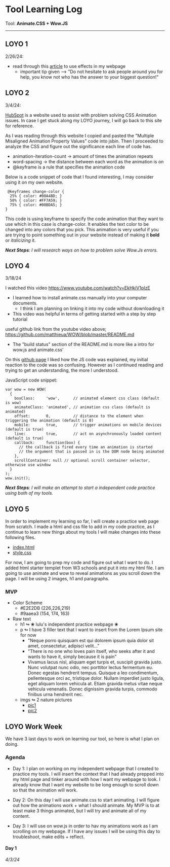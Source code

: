 # Tool Learning Log


Tool: **Animate.CSS + Wow.JS**

---
## LOYO 1

2/26/24:

* read through this [article](https://medium.com/codebagng/making-awesome-animations-using-animate-css-and-wow-js-2e9ac4faad75) to use effects in my webpage
    * important tip given --> "Do not hesitate to ask people around you for help, you know not who has the answer to your biggest question!"



## LOYO 2

3/4/24:

[HubSpot](https://blog.hubspot.com/website/css-animation-not-working) is a website used to assist with problem solving CSS Animation issues. In case I get stuck along my LOYO journey, I will go back to this site for reference.

As I was reading through this website I copied and pasted the "Multiple Misaligned Animation Property Values" code into jsbin. Then I proceeded to analyze the CSS and figure out the significance each line of code has.

*  animation-iteration-count → amount of times the animation repeats
*  word-spacing → the distance between each word as the animation is on
*  @keyframe is a rule that specifies the animation code

Below is a code snippet of code that I found interesting, I may consider using it on my own website.

```
 @keyframes change-color {
  25% { color: #00A4BD; }
  50% { color: #FF7A59; }
  75% { color: #00BDA5; }
}
```
This code is using keyframe to specify the code animation that they want to use which in this case is change-color. It enables the text color to be changed into any colors that you pick. This animation is very useful if you are trying to point something out in your website instead of making it **bold** or _italicizing_ it.

_**Next Steps**: I will research ways on how to problem solve Wow.Js errors._




## LOYO 4

3/18/24

I watched this video https://www.youtube.com/watch?v=EkHkiV1pIzE
* I learned how to install animate.css manually into your computer documents.
     * I think I am planning on linking it into my code without downloading it
 * This video was helpful in terms of getting started with a step by step tutorial

useful github link from the youtube video above; https://github.com/matthieua/WOW/blob/master/README.md
* The "build status" section of the README.md is more like a intro for wow.js and animate.css'

On this [github page](https://github.com/matthieua/WOW/tree/master) I liked how the JS code was explained, my initial reaction to the code was so confusing. However as I continued reading and trying to get an understanding, the more I understood.

JavaScript code snippet:

```
var wow = new WOW(
  {
    boxClass:     'wow',      // animated element css class (default is wow)
    animateClass: 'animated', // animation css class (default is animated)
    offset:       0,          // distance to the element when triggering the animation (default is 0)
    mobile:       true,       // trigger animations on mobile devices (default is true)
    live:         true,       // act on asynchronously loaded content (default is true)
    callback:     function(box) {
      // the callback is fired every time an animation is started
      // the argument that is passed in is the DOM node being animated
    },
    scrollContainer: null // optional scroll container selector, otherwise use window
  }
);
wow.init();
```

_**Next Steps**: I will make an attempt to start a independent code practice using both of my tools._


## LOYO 5

In order to implement my learning so far, I will create a practice web page from scratch. I made a html and css file to add in my code practice, as I continue to learn new things about my tools I will make changes into these following files.

*  <a href=index.html> index.html </a>
*  <a href=style.css> style.css </a>

For now, I am going to prep my code and figure out what I want to do. I added html starter templet from W3 schools and put it into my html file. I am going to use animate and wow to reveal animations as you scroll down the page. I will be using 2 images, h1 and paragraphs.

### MVP

* Color Scheme
  * #E2E2DB (226,226,219)
  * #9aaea3 (154, 174, 163)
* Raw text
  * h1 ↬ ❀ lulu's independent practice webpage ❀
  * p ↬ I have 3 filler text that I want to insert from the Lorem Ipsum site for now
    * "Neque porro quisquam est qui dolorem ipsum quia dolor sit amet, consectetur, adipisci velit..."
    * "There is no one who loves pain itself, who seeks after it and wants to have it, simply because it is pain"
    * Vivamus lacus nisl, aliquam eget turpis et, suscipit gravida justo. Nunc volutpat nunc odio, nec porttitor lectus fermentum eu. Donec egestas hendrerit tempus. Quisque a leo condimentum, pellentesque orci ac, tristique dolor. Nullam imperdiet justo ligula, eget aliquam lorem vehicula at. Etiam gravida metus vitae neque vehicula venenatis. Donec dignissim gravida turpis, commodo finibus urna hendrerit nec.
  * imgs ↬ 2 nature pictures
    *  <a href=pic1.1.jpg> pic1 </a>
    *  <a href=pic2.2.jpg> pic2 </a>


## LOYO Work Week 

We have 3 last days to work on learning our tool, so here is what I plan on doing.  

### Agenda  

* Day 1: I plan on working on my independent webpage that I created to practice my tools. I will insert the context that I had already prepped into my html page and tinker around with how I want my webpage to look. I already know that I want my website to be long enough to scroll down so that the animation will work. 

* Day 2: On this day I will use animate.css to start animating. I will figure out how the animations work + what I should animate. My MVP is to at least make 3 things animated, but I will try and animate all of my content. 

* Day 3: I will use on wow.js in order to hav my animations work as I am scrolling on my webpage. If I have any issues I will be using this day to troubleshoot, make edits + reflect.

#### Day 1 
_4/3/24_











<!--
* Links you used today (websites, videos, etc)
* Things you tried, progress you made, etc
* Challenges, a-ha moments, etc
* Questions you still have
* What you're going to try next
-->
